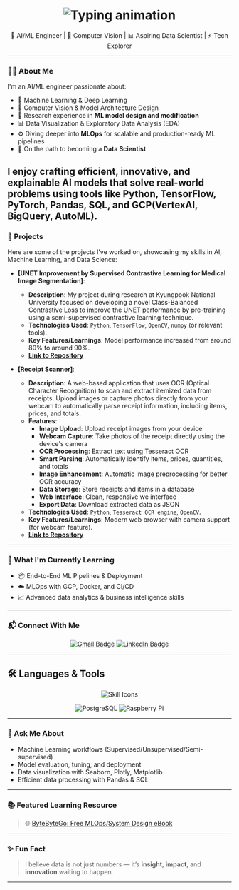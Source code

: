 <h1 align="center">
  <img src="https://readme-typing-svg.herokuapp.com/?font=Fira+Code&size=32&pause=1000&color=4493F8&center=true&vCenter=true&width=700&lines=Hi+There+👋;សូរស្ដី+;สวัสดีครับ+;안녕하세요+;I'm+Makara+Pheav;AI%2FML+Engineer+%7C+CV+%7C+MLOps+Learner;Aspiring+Data+Scientist" alt="Typing animation" />
</h1>


<p align="center">
  🚀 AI/ML Engineer | 🧠 Computer Vision | 📊 Aspiring Data Scientist | ⚡ Tech Explorer
</p>

---

### 👨‍💻 About Me

I'm an AI/ML engineer passionate about:

- 🤖 Machine Learning & Deep Learning
- 🧠 Computer Vision & Model Architecture Design
- 🧪 Research experience in **ML model design and modification**
- 📊 Data Visualization & Exploratory Data Analysis (EDA)
- ⚙️ Diving deeper into **MLOps** for scalable and production-ready ML pipelines
- 🎯 On the path to becoming a **Data Scientist**

I enjoy crafting efficient, innovative, and explainable AI models that solve real-world problems using tools like **Python**, **TensorFlow**, **PyTorch**, **Pandas**, **SQL**, and **GCP(VertexAI, BigQuery, AutoML)**.
---

### 🚀 Projects

Here are some of the projects I've worked on, showcasing my skills in AI, Machine Learning, and Data Science:

* **[UNET Improvement by Supervised Contrastive Learning for Medical Image Segmentation]**:
    * **Description**: My project during research at Kyungpook National University focused on developing a novel Class-Balanced Contrastive Loss to improve the UNET performance by pre-training using a semi-supervised contrastive learning technique.
    * **Technologies Used**: `Python`, `TensorFlow`, `OpenCV`, `numpy` (or relevant tools).
    * **Key Features/Learnings**: Model performance increased from around 80% to around 90%.
    * **[Link to Repository](https://github.com/Moringa007/multiclasses-segmentation)**

* **[Receipt Scanner]**:
    * **Description**: A web-based application that uses OCR (Optical Character Recognition) to scan and extract itemized data from receipts. Upload images or capture photos directly from your webcam to automatically parse receipt information, including items, prices, and totals.
    * **Features**:
      - **Image Upload**: Upload receipt images from your device
      - **Webcam Capture**: Take photos of the receipt directly using the device's camera
      - **OCR Processing**: Extract text using Tesseract OCR
      - **Smart Parsing**: Automatically identify items, prices, quantities, and totals
      - **Image Enhancement**: Automatic image preprocessing for better OCR accuracy
      - **Data Storage**: Store receipts and items in a database
      - **Web Interface**: Clean, responsive we interface
      - **Export Data**: Download extracted data as JSON
    * **Technologies Used**: `Python`, `Tesseract OCR engine`, `OpenCV`.
    * **Key Features/Learnings**: Modern web browser with camera support (for webcam feature).
    * **[Link to Repository](https://drive.google.com/file/d/1p4nXuWE7CSU-uOv5cdjGZdrsT7BFqkSi/view?usp=sharing)**

---
### 🌱 What I'm Currently Learning

- 📦 End-to-End ML Pipelines & Deployment
- ☁️ MLOps with GCP, Docker, and CI/CD
- 📈 Advanced data analytics & business intelligence skills

---

### 📬 Connect With Me

<div align="center">
  <a href="mailto:pheavm@gmail.com">
    <img src="https://img.shields.io/badge/Gmail-333333?style=for-the-badge&logo=gmail&logoColor=red" alt="Gmail Badge" />
  </a>
  <a href="https://www.linkedin.com/in/makara-pheav/" target="_blank">
    <img src="https://img.shields.io/badge/LinkedIn-0077B5?style=for-the-badge&logo=linkedin&logoColor=white" alt="LinkedIn Badge" />
  </a>
</div>

---

## 🛠️ Languages & Tools

<p align="center">
  <img src="https://skillicons.dev/icons?i=python,c++,sql,pytorch,tensorflow,pandas,scikit-learn" alt="Skill Icons" />
</p>

<p align="center">
  <img src="https://img.shields.io/badge/PostgreSQL-336791?style=for-the-badge&logo=postgresql&logoColor=white" alt="PostgreSQL" />
  <img src="https://img.shields.io/badge/Raspberry%20Pi-A22846?style=for-the-badge&logo=raspberrypi&logoColor=white" alt="Raspberry Pi" />
</p>

---

### 💬 Ask Me About

- Machine Learning workflows (Supervised/Unsupervised/Semi-supervised)
- Model evaluation, tuning, and deployment
- Data visualization with Seaborn, Plotly, Matplotlib
- Efficient data processing with Pandas & SQL

---

### 📚 Featured Learning Resource

> 🌐 [ByteByteGo: Free MLOps/System Design eBook](https://blog.bytebytego.com/p/free-system-design-pdf-158-pages)

---

### ✨ Fun Fact

> I believe data is not just numbers — it’s **insight**, **impact**, and **innovation** waiting to happen.

---
